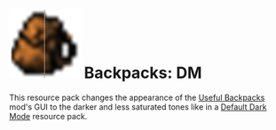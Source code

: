 # ![logo](https://github.com/Kostya0Sim/Backpacks-DM/blob/main/pack.png) Backpacks: DM
This resource pack changes the appearance of the [Useful Backpacks](https://www.curseforge.com/minecraft/mc-mods/forge-backpacks) mod's GUI to the darker and less saturated tones like in a [Default Dark Mode](https://www.curseforge.com/minecraft/texture-packs/default-dark-mode) resource pack.
